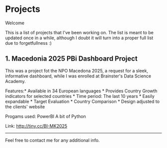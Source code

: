 # Projects

Welcome

This is a list of projects that I've been working on.
The list is meant to be updated once in a while, although I doubt it will turn into a proper full list due to forgetfullness :)

## 1. Macedonia 2025 PBi Dashboard Project
This was a project fot the NPO Macedona 2025, a request for a sleek, informative dashboard, while I was enrolled at Brainster's Data Science Academy.

Features:* Available in 34 European languages
        * Provides Country Growth indicators for selected countries
        * Time period: The last 10 years
        * Easily expandable
        * Target Evaluation
        * Country Comparison
        * Design adjusted to the clients' website
        
Progams used:
        PowerBI
        A bit of Python
        
        
Link: http://tiny.cc/BI-MK2025


---
Feel free to contact me for any additional info.
